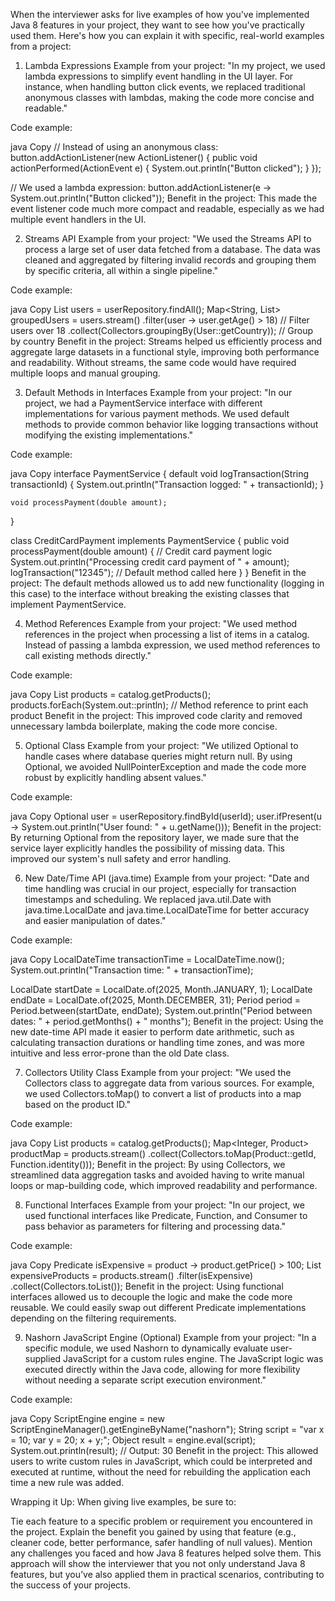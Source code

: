 When the interviewer asks for live examples of how you've implemented Java 8 features in your project, they want to see how you've practically used them. Here's how you can explain it with specific, real-world examples from a project:

1. Lambda Expressions
Example from your project:
"In my project, we used lambda expressions to simplify event handling in the UI layer. For instance, when handling button click events, we replaced traditional anonymous classes with lambdas, making the code more concise and readable."

Code example:

java
Copy
// Instead of using an anonymous class:
button.addActionListener(new ActionListener() {
    public void actionPerformed(ActionEvent e) {
        System.out.println("Button clicked");
    }
});

// We used a lambda expression:
button.addActionListener(e -> System.out.println("Button clicked"));
Benefit in the project:
This made the event listener code much more compact and readable, especially as we had multiple event handlers in the UI.

2. Streams API
Example from your project:
"We used the Streams API to process a large set of user data fetched from a database. The data was cleaned and aggregated by filtering invalid records and grouping them by specific criteria, all within a single pipeline."

Code example:

java
Copy
List<User> users = userRepository.findAll();
Map<String, List<User>> groupedUsers = users.stream()
    .filter(user -> user.getAge() > 18) // Filter users over 18
    .collect(Collectors.groupingBy(User::getCountry)); // Group by country
Benefit in the project:
Streams helped us efficiently process and aggregate large datasets in a functional style, improving both performance and readability. Without streams, the same code would have required multiple loops and manual grouping.

3. Default Methods in Interfaces
Example from your project:
"In our project, we had a PaymentService interface with different implementations for various payment methods. We used default methods to provide common behavior like logging transactions without modifying the existing implementations."

Code example:

java
Copy
interface PaymentService {
    default void logTransaction(String transactionId) {
        System.out.println("Transaction logged: " + transactionId);
    }
    
    void processPayment(double amount);
}

class CreditCardPayment implements PaymentService {
    public void processPayment(double amount) {
        // Credit card payment logic
        System.out.println("Processing credit card payment of " + amount);
        logTransaction("12345");  // Default method called here
    }
}
Benefit in the project:
The default methods allowed us to add new functionality (logging in this case) to the interface without breaking the existing classes that implement PaymentService.

4. Method References
Example from your project:
"We used method references in the project when processing a list of items in a catalog. Instead of passing a lambda expression, we used method references to call existing methods directly."

Code example:

java
Copy
List<Product> products = catalog.getProducts();
products.forEach(System.out::println);  // Method reference to print each product
Benefit in the project:
This improved code clarity and removed unnecessary lambda boilerplate, making the code more concise.

5. Optional Class
Example from your project:
"We utilized Optional to handle cases where database queries might return null. By using Optional, we avoided NullPointerException and made the code more robust by explicitly handling absent values."

Code example:

java
Copy
Optional<User> user = userRepository.findById(userId);
user.ifPresent(u -> System.out.println("User found: " + u.getName()));
Benefit in the project:
By returning Optional from the repository layer, we made sure that the service layer explicitly handles the possibility of missing data. This improved our system's null safety and error handling.

6. New Date/Time API (java.time)
Example from your project:
"Date and time handling was crucial in our project, especially for transaction timestamps and scheduling. We replaced java.util.Date with java.time.LocalDate and java.time.LocalDateTime for better accuracy and easier manipulation of dates."

Code example:

java
Copy
LocalDateTime transactionTime = LocalDateTime.now();
System.out.println("Transaction time: " + transactionTime);

LocalDate startDate = LocalDate.of(2025, Month.JANUARY, 1);
LocalDate endDate = LocalDate.of(2025, Month.DECEMBER, 31);
Period period = Period.between(startDate, endDate);
System.out.println("Period between dates: " + period.getMonths() + " months");
Benefit in the project:
Using the new date-time API made it easier to perform date arithmetic, such as calculating transaction durations or handling time zones, and was more intuitive and less error-prone than the old Date class.

7. Collectors Utility Class
Example from your project:
"We used the Collectors class to aggregate data from various sources. For example, we used Collectors.toMap() to convert a list of products into a map based on the product ID."

Code example:

java
Copy
List<Product> products = catalog.getProducts();
Map<Integer, Product> productMap = products.stream()
    .collect(Collectors.toMap(Product::getId, Function.identity()));
Benefit in the project:
By using Collectors, we streamlined data aggregation tasks and avoided having to write manual loops or map-building code, which improved readability and performance.

8. Functional Interfaces
Example from your project:
"In our project, we used functional interfaces like Predicate, Function, and Consumer to pass behavior as parameters for filtering and processing data."

Code example:

java
Copy
Predicate<Product> isExpensive = product -> product.getPrice() > 100;
List<Product> expensiveProducts = products.stream()
    .filter(isExpensive)
    .collect(Collectors.toList());
Benefit in the project:
Using functional interfaces allowed us to decouple the logic and make the code more reusable. We could easily swap out different Predicate implementations depending on the filtering requirements.

9. Nashorn JavaScript Engine (Optional)
Example from your project:
"In a specific module, we used Nashorn to dynamically evaluate user-supplied JavaScript for a custom rules engine. The JavaScript logic was executed directly within the Java code, allowing for more flexibility without needing a separate script execution environment."

Code example:

java
Copy
ScriptEngine engine = new ScriptEngineManager().getEngineByName("nashorn");
String script = "var x = 10; var y = 20; x + y;";
Object result = engine.eval(script);
System.out.println(result);  // Output: 30
Benefit in the project:
This allowed users to write custom rules in JavaScript, which could be interpreted and executed at runtime, without the need for rebuilding the application each time a new rule was added.

Wrapping it Up:
When giving live examples, be sure to:

Tie each feature to a specific problem or requirement you encountered in the project.
Explain the benefit you gained by using that feature (e.g., cleaner code, better performance, safer handling of null values).
Mention any challenges you faced and how Java 8 features helped solve them.
This approach will show the interviewer that you not only understand Java 8 features, but you’ve also applied them in practical scenarios, contributing to the success of your projects.
